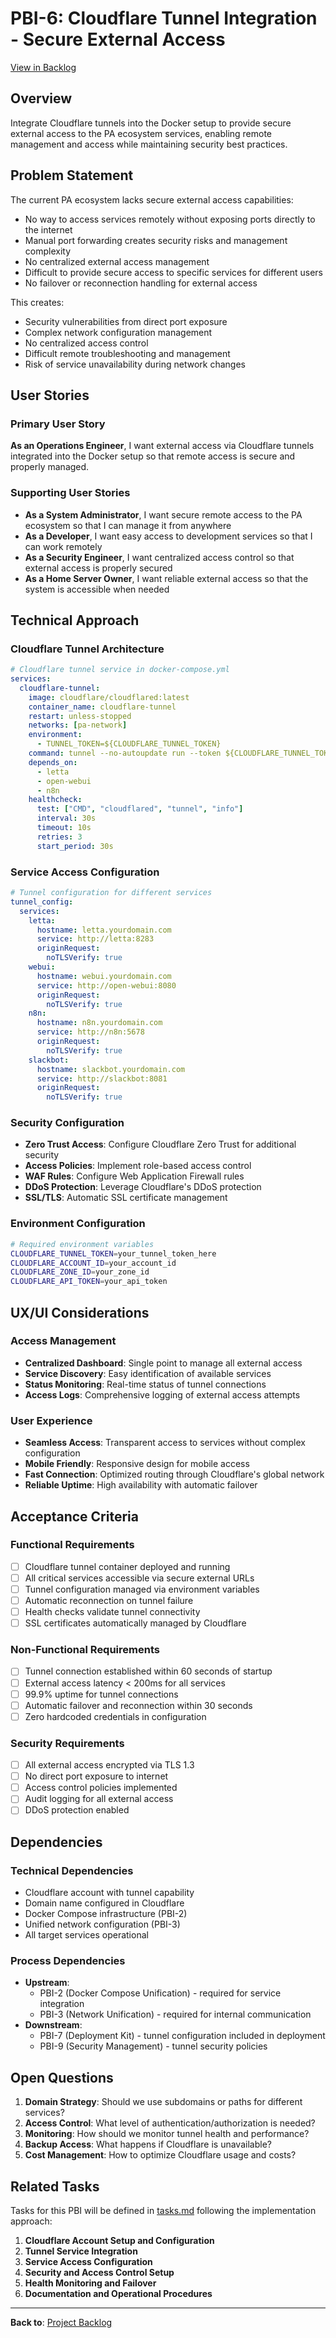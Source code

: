 # PBI-6: Cloudflare Tunnel Integration - Secure External Access

[View in Backlog](../backlog.md#user-content-6)

## Overview

Integrate Cloudflare tunnels into the Docker setup to provide secure external access to the PA ecosystem services, enabling remote management and access while maintaining security best practices.

## Problem Statement

The current PA ecosystem lacks secure external access capabilities:
- No way to access services remotely without exposing ports directly to the internet
- Manual port forwarding creates security risks and management complexity
- No centralized external access management
- Difficult to provide secure access to specific services for different users
- No failover or reconnection handling for external access

This creates:
- Security vulnerabilities from direct port exposure
- Complex network configuration management
- No centralized access control
- Difficult remote troubleshooting and management
- Risk of service unavailability during network changes

## User Stories

### Primary User Story
**As an Operations Engineer**, I want external access via Cloudflare tunnels integrated into the Docker setup so that remote access is secure and properly managed.

### Supporting User Stories
- **As a System Administrator**, I want secure remote access to the PA ecosystem so that I can manage it from anywhere
- **As a Developer**, I want easy access to development services so that I can work remotely
- **As a Security Engineer**, I want centralized access control so that external access is properly secured
- **As a Home Server Owner**, I want reliable external access so that the system is accessible when needed

## Technical Approach

### Cloudflare Tunnel Architecture
```yaml
# Cloudflare tunnel service in docker-compose.yml
services:
  cloudflare-tunnel:
    image: cloudflare/cloudflared:latest
    container_name: cloudflare-tunnel
    restart: unless-stopped
    networks: [pa-network]
    environment:
      - TUNNEL_TOKEN=${CLOUDFLARE_TUNNEL_TOKEN}
    command: tunnel --no-autoupdate run --token ${CLOUDFLARE_TUNNEL_TOKEN}
    depends_on:
      - letta
      - open-webui
      - n8n
    healthcheck:
      test: ["CMD", "cloudflared", "tunnel", "info"]
      interval: 30s
      timeout: 10s
      retries: 3
      start_period: 30s
```

### Service Access Configuration
```yaml
# Tunnel configuration for different services
tunnel_config:
  services:
    letta:
      hostname: letta.yourdomain.com
      service: http://letta:8283
      originRequest:
        noTLSVerify: true
    webui:
      hostname: webui.yourdomain.com
      service: http://open-webui:8080
      originRequest:
        noTLSVerify: true
    n8n:
      hostname: n8n.yourdomain.com
      service: http://n8n:5678
      originRequest:
        noTLSVerify: true
    slackbot:
      hostname: slackbot.yourdomain.com
      service: http://slackbot:8081
      originRequest:
        noTLSVerify: true
```

### Security Configuration
- **Zero Trust Access**: Configure Cloudflare Zero Trust for additional security
- **Access Policies**: Implement role-based access control
- **WAF Rules**: Configure Web Application Firewall rules
- **DDoS Protection**: Leverage Cloudflare's DDoS protection
- **SSL/TLS**: Automatic SSL certificate management

### Environment Configuration
```bash
# Required environment variables
CLOUDFLARE_TUNNEL_TOKEN=your_tunnel_token_here
CLOUDFLARE_ACCOUNT_ID=your_account_id
CLOUDFLARE_ZONE_ID=your_zone_id
CLOUDFLARE_API_TOKEN=your_api_token
```

## UX/UI Considerations

### Access Management
- **Centralized Dashboard**: Single point to manage all external access
- **Service Discovery**: Easy identification of available services
- **Status Monitoring**: Real-time status of tunnel connections
- **Access Logs**: Comprehensive logging of external access attempts

### User Experience
- **Seamless Access**: Transparent access to services without complex configuration
- **Mobile Friendly**: Responsive design for mobile access
- **Fast Connection**: Optimized routing through Cloudflare's global network
- **Reliable Uptime**: High availability with automatic failover

## Acceptance Criteria

### Functional Requirements
- [ ] Cloudflare tunnel container deployed and running
- [ ] All critical services accessible via secure external URLs
- [ ] Tunnel configuration managed via environment variables
- [ ] Automatic reconnection on tunnel failure
- [ ] Health checks validate tunnel connectivity
- [ ] SSL certificates automatically managed by Cloudflare

### Non-Functional Requirements
- [ ] Tunnel connection established within 60 seconds of startup
- [ ] External access latency < 200ms for all services
- [ ] 99.9% uptime for tunnel connections
- [ ] Automatic failover and reconnection within 30 seconds
- [ ] Zero hardcoded credentials in configuration

### Security Requirements
- [ ] All external access encrypted via TLS 1.3
- [ ] No direct port exposure to internet
- [ ] Access control policies implemented
- [ ] Audit logging for all external access
- [ ] DDoS protection enabled

## Dependencies

### Technical Dependencies
- Cloudflare account with tunnel capability
- Domain name configured in Cloudflare
- Docker Compose infrastructure (PBI-2)
- Unified network configuration (PBI-3)
- All target services operational

### Process Dependencies
- **Upstream**:
  - PBI-2 (Docker Compose Unification) - required for service integration
  - PBI-3 (Network Unification) - required for internal communication
- **Downstream**:
  - PBI-7 (Deployment Kit) - tunnel configuration included in deployment
  - PBI-9 (Security Management) - tunnel security policies

## Open Questions

1. **Domain Strategy**: Should we use subdomains or paths for different services?
2. **Access Control**: What level of authentication/authorization is needed?
3. **Monitoring**: How should we monitor tunnel health and performance?
4. **Backup Access**: What happens if Cloudflare is unavailable?
5. **Cost Management**: How to optimize Cloudflare usage and costs?

## Related Tasks

Tasks for this PBI will be defined in [tasks.md](./tasks.md) following the implementation approach:

1. **Cloudflare Account Setup and Configuration**
2. **Tunnel Service Integration**
3. **Service Access Configuration**
4. **Security and Access Control Setup**
5. **Health Monitoring and Failover**
6. **Documentation and Operational Procedures**

---

**Back to**: [Project Backlog](../backlog.md)
